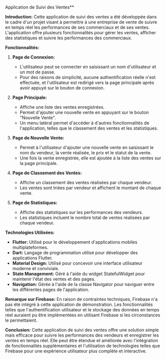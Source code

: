 Application de Suivi des Ventes**

**Introduction:**
Cette application de suivi des ventes a été développée dans le cadre d'un projet visant à permettre à une entreprise de vente de suivre en temps réel les performances de ses commerciaux et de ses ventes. L'application offre plusieurs fonctionnalités pour gérer les ventes, afficher des statistiques et suivre les performances des commerciaux.

**Fonctionnalités:**
1. **Page de Connexion:**
   - L'utilisateur peut se connecter en saisissant un nom d'utilisateur et un mot de passe.
   - Pour des raisons de simplicité, aucune authentification réelle n'est effectuée, et l'utilisateur est redirigé vers la page principale après avoir appuyé sur le bouton de connexion.

2. **Page Principale:**
   - Affiche une liste des ventes enregistrées.
   - Permet d'ajouter une nouvelle vente en appuyant sur le bouton "Nouvelle Vente".
   - Un menu latéral permet d'accéder à d'autres fonctionnalités de l'application, telles que le classement des ventes et les statistiques.

3. **Page de Nouvelle Vente:**
   - Permet à l'utilisateur d'ajouter une nouvelle vente en saisissant le nom du vendeur, la vente réalisée, le prix et le statut de la vente.
   - Une fois la vente enregistrée, elle est ajoutée à la liste des ventes sur la page principale.

4. **Page de Classement des Ventes:**
   - Affiche un classement des ventes réalisées par chaque vendeur.
   - Les ventes sont triées par vendeur et affichent le montant de chaque vente.

5. **Page de Statistiques:**
   - Affiche des statistiques sur les performances des vendeurs.
   - Les statistiques incluent le nombre total de ventes réalisées par chaque vendeur.

**Technologies Utilisées:**
- **Flutter:** Utilisé pour le développement d'applications mobiles multiplateformes.
- **Dart:** Langage de programmation utilisé pour développer des applications Flutter.
- **Material Design:** Utilisé pour concevoir une interface utilisateur moderne et conviviale.
- **State Management:** Géré à l'aide du widget StatefulWidget pour maintenir l'état des ventes et des pages.
- **Navigation:** Gérée à l'aide de la classe Navigator pour naviguer entre les différentes pages de l'application.

**Remarque sur Firebase:**
En raison de contraintes techniques, Firebase n'a pas été intégré à cette application de démonstration. Les fonctionnalités telles que l'authentification utilisateur et le stockage des données en temps réel auraient pu être implémentées en utilisant Firebase si les circonstances le permettaient.

**Conclusion:**
Cette application de suivi des ventes offre une solution simple mais efficace pour suivre les performances des vendeurs et enregistrer les ventes en temps réel. Elle peut être étendue et améliorée avec l'intégration de fonctionnalités supplémentaires et l'utilisation de technologies telles que Firebase pour une expérience utilisateur plus complète et interactive.
